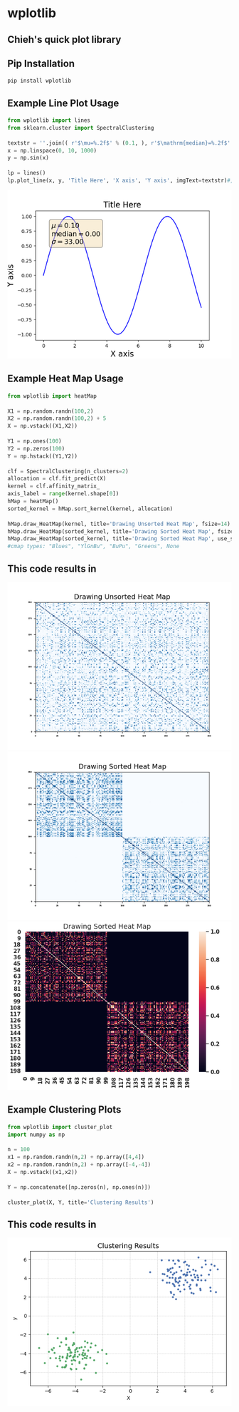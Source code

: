 # wplotlib
## Chieh's quick plot library
## Pip Installation
```sh
pip install wplotlib
```

## Example Line Plot Usage
```python
from wplotlib import lines
from sklearn.cluster import SpectralClustering
	
textstr = ''.join(( r'$\mu=%.2f$' % (0.1, ), r'$\mathrm{median}=%.2f$' % (0, ), r'$\sigma=%.2f$' % (33, )))
x = np.linspace(0, 10, 1000)
y = np.sin(x)

lp = lines()
lp.plot_line(x, y, 'Title Here', 'X axis', 'Y axis', imgText=textstr)#, outpath)	#x can be set to None
```
![Image](https://github.com/endsley/wPlotLib/blob/main/wplotlib/imgs/line_output.png?raw=true)

## Example Heat Map Usage
```python
from wplotlib import heatMap

X1 = np.random.randn(100,2)
X2 = np.random.randn(100,2) + 5
X = np.vstack((X1,X2))

Y1 = np.ones(100)
Y2 = np.zeros(100)
Y = np.hstack((Y1,Y2))

clf = SpectralClustering(n_clusters=2)
allocation = clf.fit_predict(X)
kernel = clf.affinity_matrix_
axis_label = range(kernel.shape[0])
hMap = heatMap()
sorted_kernel = hMap.sort_kernel(kernel, allocation)

hMap.draw_HeatMap(kernel, title='Drawing Unsorted Heat Map', fsize=14)
hMap.draw_HeatMap(sorted_kernel, title='Drawing Sorted Heat Map', fsize=14)
hMap.draw_HeatMap(sorted_kernel, title='Drawing Sorted Heat Map', use_seaborn=True, vmin=0, vmax=1, center=None, linewidths=0, cmap=None, fsize=14)
#cmap types: "Blues", "YlGnBu", "BuPu", "Greens", None

```

## This code results in
![Image](https://github.com/endsley/wPlotLib/blob/main/wplotlib/imgs/Unsorted_HeatMap_output.png?raw=true)
![Image](https://github.com/endsley/wPlotLib/blob/main/wplotlib/imgs/Sorted_HeatMap_output.png?raw=true)
![Image](https://github.com/endsley/wPlotLib/blob/main/wplotlib/imgs/Sorted_HeatMap_output2.png?raw=true)

## Example Clustering Plots
```python
from wplotlib import cluster_plot
import numpy as np

n = 100
x1 = np.random.randn(n,2) + np.array([4,4])
x2 = np.random.randn(n,2) + np.array([-4,-4])
X = np.vstack((x1,x2))

Y = np.concatenate([np.zeros(n), np.ones(n)])

cluster_plot(X, Y, title='Clustering Results')
```

## This code results in
![Image](https://github.com/endsley/wPlotLib/blob/main/wplotlib/imgs/clustering.png?raw=true)

